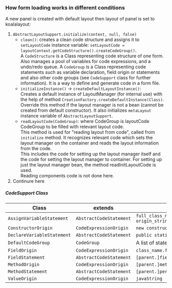 ### How form loading works in different conditions
A new panel is created with default layout then layout of panel is set to koalalayout:

1. `AbstractLayoutSupport.initialize(context, null, false)`
   * `clean()`: creates a clean code structure and assigns it to `setLayoutCode` instance  variable: `setLayoutCode = layoutContext.getCodeStructure().createCodeGroup()`.  
     A `CodeStructure` is a Class representing code structure of one form. Also manages a pool of variables for code expressions, and a undo/redo queue.
     A `CodeGroup` is a Class representing code statements such as variable declaration, field origin or statements and also other code groups (see `CodeSupport` class for further information). It is a way to define and generate code in a form file.  
   * `initializeInstance()` -> `createDefaultLayoutInstance()`:  
     Creates a default instance of LayoutManager (for internal use) with the help of method `CreationFactory.createDefaultInstance(Class)`. Override this method if the layout manager is not a bean (cannot be created from default constructor). It also initializes `metaLayout` instance variable of `AbstractLayoutSupport`.
   * `readLayoutCode(CodeGroup)`: where CodeGroup is layoutCode CodeGroup to be filled with relevant layout code.  
     This method is used for "reading layout from code", called from `initialize` method. It recognizes relevant code which sets the layout manager on the container and reads the layout information from the code.  
     This includes the code for setting up the layout manager itself and the code for setting the layout manager to container. For setting up just the layout manager bean, the method readInitLayoutCode is used.  
     Reading components code is not done here.
3. Continure here


##### CodeSupport Class
| Class                    | extends            | Generates              |
|---------------------------|-------------------|-------------------------
| `AssignVariableStatement`| `AbstractCodeStatement`|`full_class_nam var_name = origin_string;`|
| `ConstructorOrigin`| `CodeExpressionOrigin`|`new constructor(<params +",">)`|
| `DeclareVariableStatement`| `AbstractCodeStatement`| `public static <type> var_name;`| 
| `DefaultCodeGroup`| `CodeGroup`| A list of statements |
| `FieldOrigin`| `CodeExpressionOrigin`|`class_name.field`|
| `FieldStatement`| `AbstractCodeStatement`|`[parent.]field = params[0];`|
| `MethodOrigin`| `CodeExpressionOrigin`|`[parent.]method(params[])`|
| `MethodStatement`| `AbstractCodeStatement`|`[parent.]performMethod(params[]);`|
| `ValueOrigin`| `CodeExpressionOrigin`| `javaString`|
